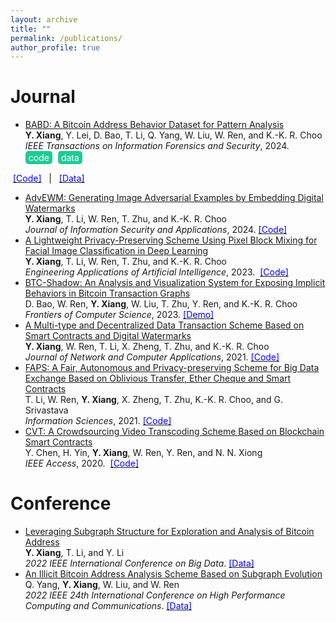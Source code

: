 ```yaml
---
layout: archive
title: ""
permalink: /publications/
author_profile: true
---
```


<!-- {% if author.googlescholar %}
  You can also find my articles on <u><a href="{{author.googlescholar}}">my Google Scholar profile</a>.</u>
{% endif %}

{% include base_path %}

{% for post in site.publications reversed %}
  {% include archive-single.html %}
{% endfor %} -->

# Journal

* [BABD: A Bitcoin Address Behavior Dataset for Pattern Analysis](https://doi.org/10.1109/TIFS.2023.3347894)<br />
**Y. Xiang**, Y. Lei, D. Bao, T. Li, Q. Yang, W. Liu, W. Ren, and K.-K. R. Choo<br />
*IEEE Transactions on Information Forensics and Security*, 2024.<br />
<a href="https://github.com/Y-Xiang-hub/Bitcoin-Address-Behavior-Analysis" style="background-color: #20c997; color: white; padding: 2px 5px; text-decoration: none; border-radius: 5px; display: inline-block; margin-right: 5px;">code</a>
<a href="https://www.kaggle.com/datasets/lemonx/babd13" style="background-color: #20c997; color: white; padding: 2px 5px; text-decoration: none; border-radius: 5px; display: inline-block;">data</a>

&nbsp;[<span style="color: blue;">[Code]</span>](https://github.com/Y-Xiang-hub/Bitcoin-Address-Behavior-Analysis) &nbsp; | &nbsp; [<span style="color: blue;">[Data]</span>](https://www.kaggle.com/datasets/lemonx/babd13)
* [AdvEWM: Generating Image Adversarial Examples by Embedding Digital Watermarks](https://doi.org/10.1016/j.jisa.2023.103662)<br />
**Y. Xiang**, T. Li, W. Ren, T. Zhu, and K.-K. R. Choo<br />
*Journal of Information Security and Applications*, 2024.&nbsp;[<span style="color: blue;">[Code]</span>](https://github.com/Y-Xiang-hub/AdvEWM)
* [A Lightweight Privacy-Preserving Scheme Using Pixel Block Mixing for Facial Image Classification in Deep Learning](https://doi.org/10.1016/j.engappai.2023.107180)<br />
**Y. Xiang**, T. Li, W. Ren, T. Zhu, and K.-K. R. Choo<br />
*Engineering Applications of Artificial Intelligence*, 2023. &nbsp;[<span style="color: blue;">[Code]</span>](https://github.com/oopshell/Pixel-Blocks-Mixing-For-Image-Privacy-Preservation)
* [BTC-Shadow: An Analysis and Visualization System for Exposing Implicit Behaviors in Bitcoin Transaction Graphs](https://doi.org/10.1007/s11704-023-2531-0)<br />
D. Bao, W. Ren, **Y. Xiang**, W. Liu, T. Zhu, Y. Ren, and K.-K. R. Choo<br />
*Frontiers of Computer Science*, 2023.&nbsp;[<span style="color: blue;">[Demo]</span>](https://github.com/whbyaoi/BTCShadow)
* [A Multi-type and Decentralized Data Transaction Scheme Based on Smart Contracts and Digital Watermarks](https://doi.org/10.1016/j.jnca.2020.102953)<br />
**Y. Xiang**, W. Ren, T. Li, X. Zheng, T. Zhu, and K.-K. R. Choo<br />
*Journal of Network and Computer Applications*, 2021.&nbsp;[<span style="color: blue;">[Code]</span>](https://github.com/Y-Xiang-hub/A-Copyright-Protection-Method-in-Big-Data-Trade)
* [FAPS: A Fair, Autonomous and Privacy-preserving Scheme for Big Data Exchange Based on Oblivious Transfer, Ether Cheque and Smart Contracts](https://doi.org/10.1016/j.ins.2020.08.116)<br />
T. Li, W. Ren, **Y. Xiang**, X. Zheng, T. Zhu, K.-K. R. Choo, and G. Srivastava<br />
*Information Sciences*, 2021.&nbsp;[<span style="color: blue;">[Code]</span>](https://github.com/Y-Xiang-hub/FAPS-Prototype)
* [CVT: A Crowdsourcing Video Transcoding Scheme Based on Blockchain Smart Contracts](https://doi.org/10.1109/ACCESS.2020.3043042)<br />
Y. Chen, H. Yin, **Y. Xiang**, W. Ren, Y. Ren, and N. N. Xiong<br />
*IEEE Access*, 2020. &nbsp;[<span style="color: blue;">[Code]</span>](https://github.com/Y-Xiang-hub/Crowdsourcing-With-Smart-Contract)

# Conference

* [Leveraging Subgraph Structure for Exploration and Analysis of Bitcoin Address](https://doi.org/10.1109/BigData55660.2022.10020980)<br />
**Y. Xiang**, T. Li, and Y. Li<br />
*2022 IEEE International Conference on Big Data*.&nbsp;[<span style="color: blue;">[Data]</span>](https://www.kaggle.com/datasets/lemonx/basd8)
* [An Illicit Bitcoin Address Analysis Scheme Based on Subgraph Evolution](https://doi.org/10.1109/HPCC-DSS-SmartCity-DependSys57074.2022.00116)<br />
Q. Yang, **Y. Xiang**, W. Liu, and W. Ren<br />
*2022 IEEE 24th International Conference on High Performance Computing and Communications*.&nbsp;[<span style="color: blue;">[Data]</span>](https://www.kaggle.com/datasets/lemonx/bitcoin-subgraph-evolution-data)
<!--# Preprint-->

